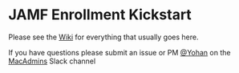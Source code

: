 # JAMF Enrollment Kickstart

Please see the [Wiki](https://github.com/Yohan460/JAMF-Enrollment-Kickstart/wiki) for everything that usually goes here.

If you have questions please submit an issue or PM [@Yohan](https://macadmins.slack.com/messages/@U5YEE4DPD) on the [MacAdmins](macadmins.slack.com) Slack channel
